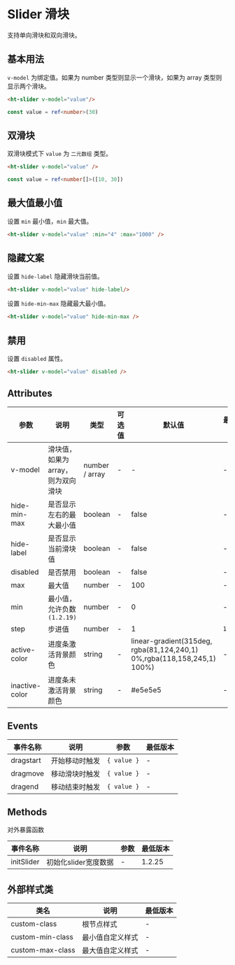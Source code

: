 #  Slider 滑块

支持单向滑块和双向滑块。


## 基本用法

`v-model` 为绑定值。如果为 number 类型则显示一个滑块，如果为 array 类型则显示两个滑块。
```html
<ht-slider v-model="value"/>
```
```typescript
const value = ref<number>(30)
```
## 双滑块

双滑块模式下 `value` 为 `二元数组` 类型。

```html
<ht-slider v-model="value" />
```
```typescript
const value = ref<number[]>([10, 30])
```
## 最大值最小值

设置 `min` 最小值，`min` 最大值。

```html
<ht-slider v-model="value" :min="4" :max="1000" />
```

## 隐藏文案

设置 `hide-label` 隐藏滑块当前值。

```html
<ht-slider v-model="value" hide-label/>
```

设置 `hide-min-max` 隐藏最大最小值。

```html
<ht-slider v-model="value" hide-min-max />
```

## 禁用

设置 `disabled` 属性。

```html
<ht-slider v-model="value" disabled />
```

## Attributes
| 参数 | 说明                        | 类型 | 可选值 | 默认值 | 最低版本 |
|-----|---------------------------|-----|-------|-------|-------|
| v-model | 	滑块值，如果为array，则为双向滑块      |	number / array | - | - | - |
| hide-min-max | 是否显示左右的最大最小值              |	boolean |	- |	false | - |
| hide-label | 是否显示当前滑块值                 | boolean | - | false | - |
| disabled | 是否禁用                      | boolean | - | false | - |
| max | 最大值                       | number | - | 100 | - |
| min | 最小值，允许负数`(1.2.19)` | number | - | 0 | - |
| step | 步进值                       | number | - | 1 | `1.2.19` |
| active-color | 进度条激活背景颜色                 | string | - | linear-gradient(315deg, rgba(81,124,240,1) 0%,rgba(118,158,245,1) 100%) | - |
| inactive-color | 进度条未激活背景颜色                | string | - | #e5e5e5 | - |

## Events

| 事件名称 | 说明 | 参数 | 最低版本 |
|---------|-----|-----|---------|
| dragstart | 开始移动时触发 | `{ value }` | - |
| dragmove | 移动滑块时触发 | `{ value }` | - |
| dragend | 移动结束时触发 | `{ value }` | - |


## Methods

对外暴露函数

| 事件名称 | 说明 | 参数 | 最低版本 |
|--------|------|-----|---------|
| initSlider | 初始化slider宽度数据 | - | 1.2.25 |

## 外部样式类
| 类名 | 说明 | 最低版本 |
|-----|------|--------|
| custom-class | 根节点样式 | - |
| custom-min-class | 最小值自定义样式 | - |
| custom-max-class | 最大值自定义样式 | - |
